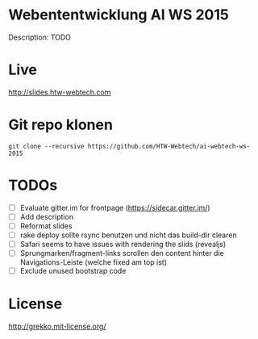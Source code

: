 # Webententwicklung AI WS 2015
Description: TODO

# Live
http://slides.htw-webtech.com

# Git repo klonen
```
git clone --recursive https://github.com/HTW-Webtech/ai-webtech-ws-2015
```

# TODOs
- [ ] Evaluate gitter.im for frontpage (https://sidecar.gitter.im/)
- [ ] Add description
- [ ] Reformat slides
- [ ] rake deploy sollte rsync benutzen und nicht das build-dir clearen
- [ ] Safari seems to have issues with rendering the slids (revealjs)
- [ ] Sprungmarken/fragment-links scrollen den content hinter die Navigations-Leiste (welche fixed am top ist)
- [ ] Exclude unused bootstrap code

# License
http://grekko.mit-license.org/
